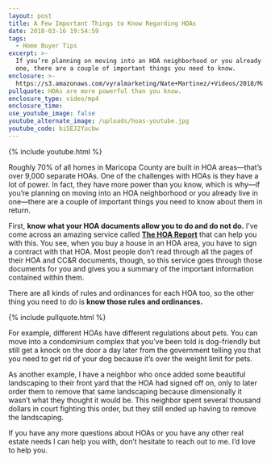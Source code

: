 ```yaml
---
layout: post
title: A Few Important Things to Know Regarding HOAs
date: 2018-03-16 19:54:59
tags:
  - Home Buyer Tips
excerpt: >-
  If you’re planning on moving into an HOA neighborhood or you already live in
  one, there are a couple of important things you need to know.
enclosure: >-
  https://s3.amazonaws.com/vyralmarketing/Nate+Martinez/+Videos/2018/March/Valley+of+the+Sun+Real+Estate+Agent-+A+Few+Important+Things+to+Know+Regarding+HOAs.mp4
pullquote: HOAs are more powerful than you know.
enclosure_type: video/mp4
enclosure_time:
use_youtube_image: false
youtube_alternate_image: /uploads/hoas-youtube.jpg
youtube_code: biSEJ2Yucbw
---
```


{% include youtube.html %}

Roughly 70% of all homes in Maricopa County are built in HOA areas—that’s over 9,000 separate HOAs. One of the challenges with HOAs is they have a lot of power. In fact, they have more power than you know, which is why—if you’re planning on moving into an HOA neighborhood or you already live in one—there are a couple of important things you need to know about them in return.

First, **know what your HOA documents allow you to do and do not do.** I’ve come across an amazing service called [**The HOA Report**](http://www.thehoareport.com/#thehoareport) that can help you with this. You see, when you buy a house in an HOA area, you have to sign a contract with that HOA. Most people don’t read through all the pages of their HOA and CC&R documents, though, so this service goes through those documents for you and gives you a summary of the important information contained within them.

There are all kinds of rules and ordinances for each HOA too, so the other thing you need to do is **know those rules and ordinances.**

{% include pullquote.html %}

For example, different HOAs have different regulations about pets. You can move into a condominium complex that you’ve been told is dog-friendly but still get a knock on the door a day later from the government telling you that you need to get rid of your dog because it’s over the weight limit for pets.

As another example, I have a neighbor who once added some beautiful landscaping to their front yard that the HOA had signed off on, only to later order them to remove that same landscaping because dimensionally it wasn’t what they thought it would be. This neighbor spent several thousand dollars in court fighting this order, but they still ended up having to remove the landscaping.

If you have any more questions about HOAs or you have any other real estate needs I can help you with, don’t hesitate to reach out to me. I’d love to help you.